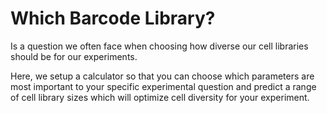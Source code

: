 # Which Barcode Library?
Is a question we often face when choosing how diverse our cell libraries should be for our experiments.

Here, we setup a calculator so that you can choose which parameters are most important to your specific experimental question and predict a range of cell library sizes which will optimize cell diversity for your experiment.
